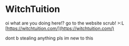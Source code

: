 # WitchTuition

oi what are you doing here!? go to the website scrub! >:L
[https://witchtuition.com/](https://witchtuition.com/)

dont b stealing anything pls im new to this
